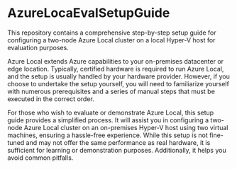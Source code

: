 # AzureLocaEvalSetupGuide
This repository contains a comprehensive step-by-step setup guide for configuring a two-node Azure Local cluster on a local Hyper-V host for evaluation purposes.

Azure Local extends Azure capabilities to your on-premises datacenter or edge location. Typically, certified hardware is required to run Azure Local, and the setup is usually handled by your hardware provider. However, if you choose to undertake the setup yourself, you will need to familiarize yourself with numerous prerequisites and a series of manual steps that must be executed in the correct order.

For those who wish to evaluate or demonstrate Azure Local, this setup guide provides a simplified process. It will assist you in configuring a two-node Azure Local cluster on an on-premises Hyper-V host using two virtual machines, ensuring a hassle-free experience. While this setup is not fine-tuned and may not offer the same performance as real hardware, it is sufficient for learning or demonstration purposes. Additionally, it helps you avoid common pitfalls.
